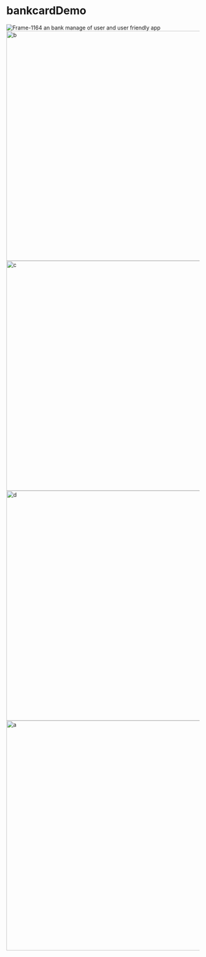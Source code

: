# bankcardDemo
<img src="https://i.ibb.co/tzcb2ZB/Frame-1164.png" alt="Frame-1164" border="0">
an bank manage of user and user friendly app
<img src="https://i.ibb.co/Lnn3dK3/b.png" alt="b" border="0" height=600 weight=300>
<img src="https://i.ibb.co/t3TBnq7/c.png" alt="c" border="0"height=600 weight=300>
<img src="https://i.ibb.co/s2xBNpG/d.png" alt="d" border="0"height=600 weight=300>
<img src="https://i.ibb.co/1fVBYn3/a.png" alt="a" border="0"height=600 weight=300>
